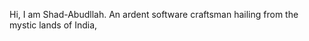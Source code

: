 <p> Hi, I am Shad-Abudllah. An ardent software craftsman hailing from the mystic lands of India, 
</p> 
